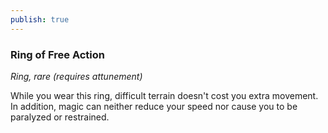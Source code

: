 ```yaml
---
publish: true
---
```

### Ring of Free Action

*Ring, rare (requires attunement)*

While you wear this ring, difficult terrain doesn't cost you extra movement. In addition, magic can neither reduce your speed nor cause you to be paralyzed or restrained.